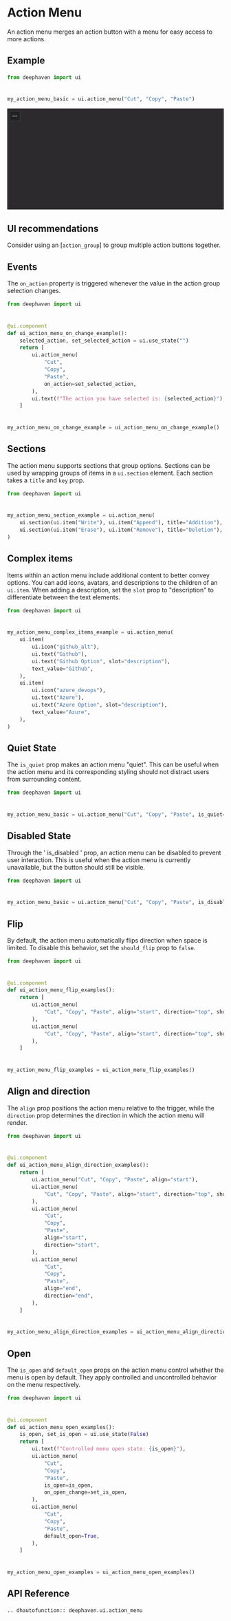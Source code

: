 # Action Menu

An action menu merges an action button with a menu for easy access to more actions.

## Example

```python
from deephaven import ui


my_action_menu_basic = ui.action_menu("Cut", "Copy", "Paste")
```

![Action Menu Basic Example](../_assets/action_menu_basic.png)


## UI recommendations

Consider using an [`action_group`] to group multiple action buttons together. 


## Events

The `on_action` property is triggered whenever the value in the action group selection changes.

```python
from deephaven import ui


@ui.component
def ui_action_menu_on_change_example():
    selected_action, set_selected_action = ui.use_state("")
    return [
        ui.action_menu(
            "Cut",
            "Copy",
            "Paste",
            on_action=set_selected_action,
        ),
        ui.text(f"The action you have selected is: {selected_action}"),
    ]


my_action_menu_on_change_example = ui_action_menu_on_change_example()
```


## Sections

The action menu supports sections that group options. Sections can be used by wrapping groups of items in a `ui.section` element. Each section takes a `title` and `key` prop.

```python
from deephaven import ui


my_action_menu_section_example = ui.action_menu(
    ui.section(ui.item("Write"), ui.item("Append"), title="Addition"),
    ui.section(ui.item("Erase"), ui.item("Remove"), title="Deletion"),
)
```


## Complex items

Items within an action menu include additional content to better convey options. You can add icons, avatars, and descriptions to the children of an `ui.item`. When adding a description, set the `slot` prop to "description" to differentiate between the text elements.


```python
from deephaven import ui


my_action_menu_complex_items_example = ui.action_menu(
    ui.item(
        ui.icon("github_alt"),
        ui.text("Github"),
        ui.text("Github Option", slot="description"),
        text_value="Github",
    ),
    ui.item(
        ui.icon("azure_devops"),
        ui.text("Azure"),
        ui.text("Azure Option", slot="description"),
        text_value="Azure",
    ),
)
```


## Quiet State

The `is_quiet` prop makes an action menu "quiet". This can be useful when the action menu and its corresponding styling should not distract users from surrounding content.


```python
from deephaven import ui


my_action_menu_basic = ui.action_menu("Cut", "Copy", "Paste", is_quiet=True)
```


## Disabled State

Through the ' is_disabled ' prop, an action menu can be disabled to prevent user interaction. This is useful when the action menu is currently unavailable, but the button should still be visible.


```python
from deephaven import ui


my_action_menu_basic = ui.action_menu("Cut", "Copy", "Paste", is_disabled=True)
```


## Flip

By default, the action menu automatically flips direction when space is limited. To disable this behavior, set the `should_flip` prop to `false`.

```python
from deephaven import ui


@ui.component
def ui_action_menu_flip_examples():
    return [
        ui.action_menu(
            "Cut", "Copy", "Paste", align="start", direction="top", should_flip=True
        ),
        ui.action_menu(
            "Cut", "Copy", "Paste", align="start", direction="top", should_flip=False
        ),
    ]


my_action_menu_flip_examples = ui_action_menu_flip_examples()
```


## Align and direction

The `align` prop positions the action menu relative to the trigger, while the `direction` prop determines the direction in which the action menu will render.


```python
from deephaven import ui


@ui.component
def ui_action_menu_align_direction_examples():
    return [
        ui.action_menu("Cut", "Copy", "Paste", align="start"),
        ui.action_menu(
            "Cut", "Copy", "Paste", align="start", direction="top", should_flip=False
        ),
        ui.action_menu(
            "Cut",
            "Copy",
            "Paste",
            align="start",
            direction="start",
        ),
        ui.action_menu(
            "Cut",
            "Copy",
            "Paste",
            align="end",
            direction="end",
        ),
    ]


my_action_menu_align_direction_examples = ui_action_menu_align_direction_examples()
```


## Open

The `is_open` and `default_open` props on the action menu control whether the menu is open by default. They apply controlled and uncontrolled behavior on the menu respectively.


```python
from deephaven import ui


@ui.component
def ui_action_menu_open_examples():
    is_open, set_is_open = ui.use_state(False)
    return [
        ui.text(f"Controlled menu open state: {is_open}"),
        ui.action_menu(
            "Cut",
            "Copy",
            "Paste",
            is_open=is_open,
            on_open_change=set_is_open,
        ),
        ui.action_menu(
            "Cut",
            "Copy",
            "Paste",
            default_open=True,
        ),
    ]


my_action_menu_open_examples = ui_action_menu_open_examples()
```



## API Reference

```{eval-rst}
.. dhautofunction:: deephaven.ui.action_menu
```


